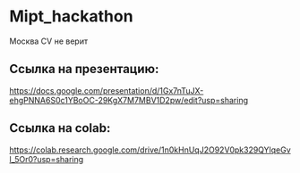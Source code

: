 # **Mipt_hackathon**
Москва CV не верит

## Ссылка на презентацию:
https://docs.google.com/presentation/d/1Gx7nTuJX-ehgPNNA6S0c1YBoOC-29KgX7M7MBV1D2pw/edit?usp=sharing

## Ссылка на colab:
https://colab.research.google.com/drive/1n0kHnUqJ2O92V0pk329QYlqeGvl_5Or0?usp=sharing

